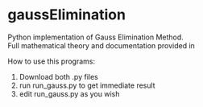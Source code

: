 # gaussElimination
Python implementation of Gauss Elimination Method.   
Full mathematical theory and documentation provided in  

How to use this programs:    
1. Download both .py files  
2. run run_gauss.py to get immediate result  
3. edit run_gauss.py as you wish
